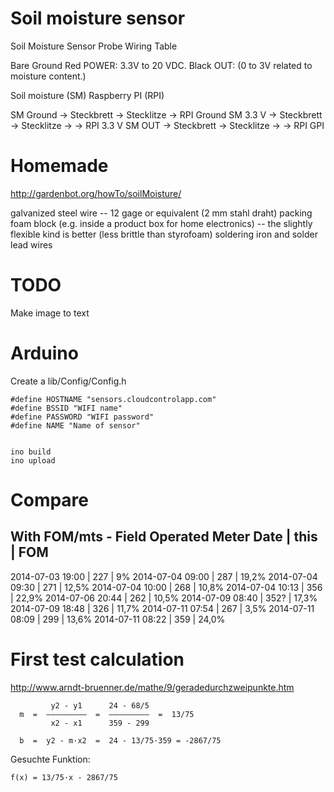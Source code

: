 Soil moisture sensor
=========

Soil Moisture Sensor Probe Wiring Table

Bare    Ground
Red     POWER:  3.3V to 20 VDC.
Black   OUT: (0 to 3V related  to moisture content.)


Soil moisture (SM)
Raspberry PI (RPI)

SM Ground -> Steckbrett -> Stecklitze -> RPI Ground
SM 3.3 V -> Steckbrett -> Stecklitze -> -> RPI 3.3 V
SM OUT -> Steckbrett -> Stecklitze -> -> RPI GPI


Homemade
========

http://gardenbot.org/howTo/soilMoisture/

galvanized steel wire -- 12 gage or equivalent (2 mm stahl draht)
packing foam block (e.g. inside a product box for home electronics) -- the slightly flexible kind is better (less brittle than styrofoam)
soldering iron and solder
lead wires



TODO
=====
Make image to text


Arduino
=====

Create a lib/Config/Config.h

    #define HOSTNAME "sensors.cloudcontrolapp.com"
    #define BSSID "WIFI name"
    #define PASSWORD "WIFI password"
    #define NAME "Name of sensor"


    ino build
    ino upload


Compare
=====
With FOM/mts - Field Operated Meter
Date      |    this  | FOM
------------------------------
2014-07-03 19:00 |   227  | 9%
2014-07-04 09:00 |   287  | 19,2%
2014-07-04 09:30 |   271  | 12,5%
2014-07-04 10:00 |   268  | 10,8%
2014-07-04 10:13 |   356  | 22,9%
2014-07-06 20:44 |   262  | 10,5%
2014-07-09 08:40 |   352?  | 17,3%
2014-07-09 18:48 |   326  | 11,7%
2014-07-11 07:54 |   267  | 3,5%
2014-07-11 08:09 |   299  | 13,6%
2014-07-11 08:22 |   359  | 24,0%


First test calculation
====

http://www.arndt-bruenner.de/mathe/9/geradedurchzweipunkte.htm

             y2 - y1      24 - 68/5
      m  =  —————————  =  —————————  =  13/75
             x2 - x1      359 - 299

      b  =  y2 - m·x2  =  24 - 13/75·359 = -2867/75

 Gesuchte Funktion:

    f(x) = 13/75·x - 2867/75

